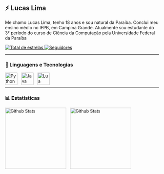 ## ⚡ Lucas Lima 

Me chamo Lucas Lima, tenho 18 anos e sou natural da Paraíba. Conclui meu ensino médio no IFPB, em Campina Grande. Atualmente sou estudante do 3° período do curso de Ciência da Computação pela Universidade Federal da Paraíba

<p align="left">
    <a href="https://github.com/lucasfariasbl?tab=repositories&sort=stargazers">
        <img 
            alt="Total de estrelas" 
            title="Total de estrelas GitHub" 
            src="https://custom-icon-badges.demolab.com/github/stars/lucasfariasbl?color=red&style=for-the-badge&labelColor=orangered&logo=star&label=estrelas"
        />
    </a>
    <a href="https://github.com/lucasfariasbl?tab=followers">
        <img 
            alt="Seguidores" 
            title="Me siga no GitHub" 
            src="https://custom-icon-badges.demolab.com/github/followers/lucasfariasbl?color=chartreuse4&labelColor=darkgreen&style=for-the-badge&logo=github&label=Seguidores&logoColor=white"
        />
    </a>
</p>

---

### 🤖 Linguagens e Tecnologias

<img 
    align="left" 
    alt="Python" 
    title="Python"
    width="40px" 
    style="padding-right: 10px;" 
    src="https://cdn.jsdelivr.net/gh/devicons/devicon@latest/icons/python/python-original.svg" />

  
<img 
    align="left" 
    alt="Java" 
    title="Java"
    width="40px" 
    style="padding-right: 10px;" 
    src="https://cdn.jsdelivr.net/gh/devicons/devicon@latest/icons/java/java-original.svg" />


<img 
    align="left" 
    alt="Lua" 
    title="Lua"
    width="40px" 
    style="padding-right: 10px;" 
    src="https://cdn.jsdelivr.net/gh/devicons/devicon@latest/icons/lua/lua-original.svg" />
          
<br/>
<br/>

---

### 📊 Estatísticas

  <img 
    align="left" 
    alt="Github Stats" 
    height="200" 
    style="padding-right: 10px;" 
    src="https://github-readme-stats.vercel.app/api?username=lucasfariasbl&show_icons=true&theme=tokyonight&include_all_commits=true&locale=pt-br" 
  />

  <img 
    align="left" 
    alt="Github Stats" 
    height="200" 
    style="padding-right: 10px;" 
    src="https://github-readme-stats.vercel.app/api/top-langs/?username=lucasfariasbl&theme=tokyonight&custom_title=Tecnologias" 
  />

  
          
